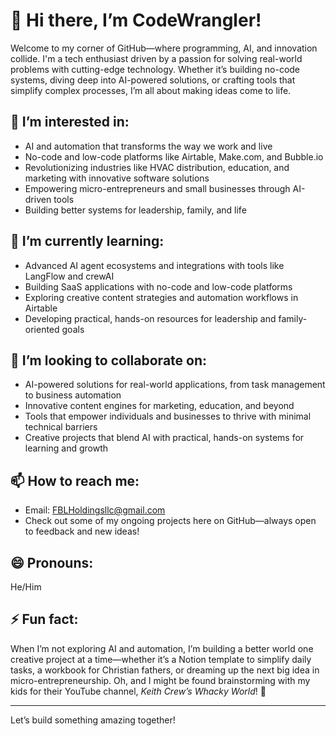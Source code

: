 # 👋 Hi there, I’m CodeWrangler!

Welcome to my corner of GitHub—where programming, AI, and innovation collide. I'm a tech enthusiast driven by a passion for solving real-world problems with cutting-edge technology. Whether it’s building no-code systems, diving deep into AI-powered solutions, or crafting tools that simplify complex processes, I’m all about making ideas come to life.

## 👀 I’m interested in:
- AI and automation that transforms the way we work and live
- No-code and low-code platforms like Airtable, Make.com, and Bubble.io
- Revolutionizing industries like HVAC distribution, education, and marketing with innovative software solutions
- Empowering micro-entrepreneurs and small businesses through AI-driven tools
- Building better systems for leadership, family, and life

## 🌱 I’m currently learning:
- Advanced AI agent ecosystems and integrations with tools like LangFlow and crewAI
- Building SaaS applications with no-code and low-code platforms
- Exploring creative content strategies and automation workflows in Airtable
- Developing practical, hands-on resources for leadership and family-oriented goals

## 💞️ I’m looking to collaborate on:
- AI-powered solutions for real-world applications, from task management to business automation
- Innovative content engines for marketing, education, and beyond
- Tools that empower individuals and businesses to thrive with minimal technical barriers
- Creative projects that blend AI with practical, hands-on systems for learning and growth

## 📫 How to reach me:
- Email: FBLHoldingsllc@gmail.com
- Check out some of my ongoing projects here on GitHub—always open to feedback and new ideas!

## 😄 Pronouns:
He/Him

## ⚡ Fun fact:
When I’m not exploring AI and automation, I’m building a better world one creative project at a time—whether it’s a Notion template to simplify daily tasks, a workbook for Christian fathers, or dreaming up the next big idea in micro-entrepreneurship. Oh, and I might be found brainstorming with my kids for their YouTube channel, *Keith Crew’s Whacky World*! 🎉

---
Let’s build something amazing together!
